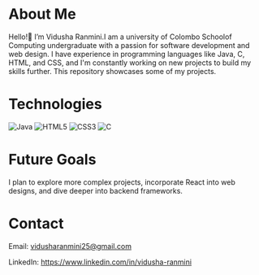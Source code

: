 # About Me 

Hello!👋 I’m Vidusha Ranmini.I am a university of Colombo Schoolof Computing undergraduate with a passion for software development and web design. I have experience in programming languages like Java, C, HTML, and CSS, and I'm constantly working on new projects to build my skills further. This repository showcases some of my projects.

# Technologies
![Java](https://img.shields.io/badge/Java-ED8B00?style=for-the-badge&logo=java&logoColor=white)
![HTML5](https://img.shields.io/badge/HTML5-E34F26?style=for-the-badge&logo=html5&logoColor=white)
![CSS3](https://img.shields.io/badge/CSS3-1572B6?style=for-the-badge&logo=css3&logoColor=white)
![C](https://img.shields.io/badge/C-00599C?style=for-the-badge&logo=c&logoColor=white)

# Future Goals

I plan to explore more complex projects, incorporate React into web designs, and dive deeper into backend frameworks.

# Contact

Email: vidusharanmini25@gmail.com

LinkedIn: https://www.linkedin.com/in/vidusha-ranmini

<!--
**vidusha-ranmini/vidusha-ranmini** is a ✨ _special_ ✨ repository because its `README.md` (this file) appears on your GitHub profile.

Here are some ideas to get you started:

- 🔭 I’m currently working on ...
- 🌱 I’m currently learning ...
- 👯 I’m looking to collaborate on ...
- 🤔 I’m looking for help with ...
- 💬 Ask me about ...
- 📫 How to reach me: ...
- 😄 Pronouns: ...
- ⚡ Fun fact: ...
-->
